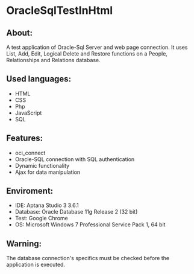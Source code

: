 # OracleSqlTestInHtml


About:
------
A test application of Oracle-Sql Server and web page connection. It uses List, Add, Edit, Logical Delete and Restore functions on a People, Relationships and Relations database.


Used languages:
---------------
- HTML
- CSS
- Php
- JavaScript
- SQL


Features:
---------
- oci_connect
- Oracle-SQL connection with SQL authentication
- Dynamic functionality
- Ajax for data manipulation


Enviroment:
-----------
- IDE: Aptana Studio 3 3.6.1
- Database: Oracle Database 11g Release 2 (32 bit)
- Test: Google Chrome
- OS: Microsoft Windows 7 Professional Service Pack 1, 64 bit


Warning:
--------
The database connection's specifics must be checked before the application is executed.
